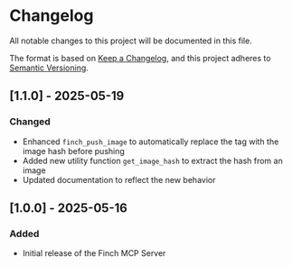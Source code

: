 # Changelog

All notable changes to this project will be documented in this file.

The format is based on [Keep a Changelog](https://keepachangelog.com/en/1.0.0/),
and this project adheres to [Semantic Versioning](https://semver.org/spec/v2.0.0.html).

## [1.1.0] - 2025-05-19

### Changed
- Enhanced `finch_push_image` to automatically replace the tag with the image hash before pushing
- Added new utility function `get_image_hash` to extract the hash from an image
- Updated documentation to reflect the new behavior

## [1.0.0] - 2025-05-16

### Added
- Initial release of the Finch MCP Server
